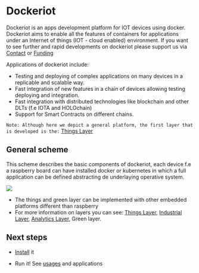 # Dockeriot

Dockeriot is an apps development platform for IOT devices using docker.
Dockeriot aims to enable all the features of containers for applications
under an Internet of things (IOT - cloud enabled) environment. If you want to see further and rapid developments on dockeriot please support us via  [Contact](CONTACT.md) or [Funding](.github/FUNDING.yml)

Applications of dockeriot include: 
* Testing and deploying of complex applications on many devices in a replicable and scalable way. 
* Fast integration of new features in a chain of devices allowing testing deploying and integration.
* Fast integration with distributed technologies like blockchain and other DLTs (f.e IOTA and HOLOchain)
* Support for Smart Contracts on different chains. 

```Note: Although here we depict a general platform, the first layer that is developed is the:``` [Things Layer](ThingsLayer.md)

## General scheme
This scheme describes the basic components of dockeriot, each device f.e a raspberry board can have installed docker or kubernetes in which 
a full application can be defined abstracting de underlaying operative system. 

<img src="./images/IotPlatform.jpeg">


* The things and green layer can be implemented with other embedded platforms different than raspberry
* For more information on layers you can see: [Things Layer](ThingsLayer.md), [Industrial Layer](IndustrialLayer.md), [Analytics Layer](AnalyticsLayer.md), Green layer. 

## Next steps

* [Install](installation.md) it

* Run it! See [usages](USAGES.md) and applications


